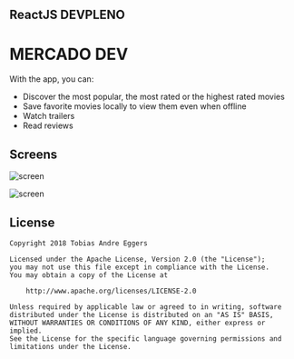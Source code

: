 
## ReactJS DEVPLENO

# MERCADO DEV
With the app, you can:
* Discover the most popular, the most rated or the highest rated movies
* Save favorite movies locally to view them even when offline
* Watch trailers
* Read reviews


## Screens
![screen](../master/Home_01.png)

![screen](../master/Home_02.png)


## License

    Copyright 2018 Tobias Andre Eggers

    Licensed under the Apache License, Version 2.0 (the "License");
    you may not use this file except in compliance with the License.
    You may obtain a copy of the License at

        http://www.apache.org/licenses/LICENSE-2.0

    Unless required by applicable law or agreed to in writing, software
    distributed under the License is distributed on an "AS IS" BASIS,
    WITHOUT WARRANTIES OR CONDITIONS OF ANY KIND, either express or implied.
    See the License for the specific language governing permissions and
    limitations under the License.


